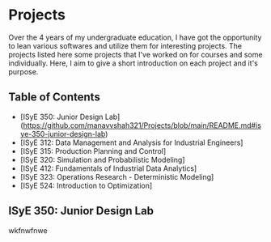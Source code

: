 # Projects

Over the 4 years of my undergraduate education, I have got the opportunity to lean various softwares and utilize them for interesting projects. The projects listed here some projects that I've worked on for courses and some individually. Here, I aim to give a short introduction on each project and it's purpose. 

## Table of Contents
* [ISyE 350: Junior Design Lab] (https://github.com/manavvshah321/Projects/blob/main/README.md#isye-350-junior-design-lab)
* [ISyE 312: Data Management and Analysis for Industrial Engineers]
* [ISyE 315: Production Planning and Control]
* [ISyE 320: Simulation and Probabilistic Modeling]
* [ISyE 412: Fundamentals of Industrial Data Analytics]
* [ISyE 323: Operations Research - Deterministic Modeling]
* [ISyE 524: Introduction to Optimization]

## ISyE 350: Junior Design Lab

wkfnwfnwe
